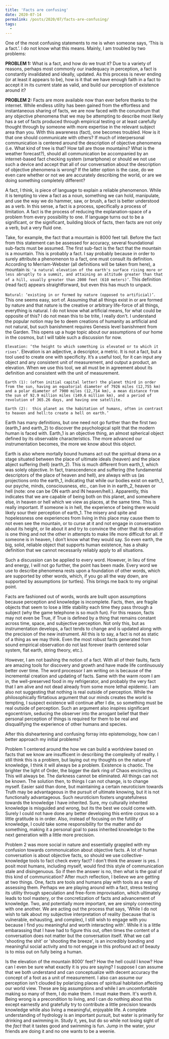 ```yaml
---
title: 'Facts are confusing'
date: 2020-07-14
permalink: /posts/2020/07/facts-are-confusing/
tags:
  -
---
```



One of the most confusing statements to me is when someone says, ‘This is a fact.’. I do not know what this means. Mainly, I am troubled by two problems:

**PROBLEM 1:**
What is a fact, and how do we trust it? Due to a variety of reasons, perhaps most commonly our inadequacy in perception, a fact is constantly invalidated and ideally, updated. As this process is never ending (or at least it appears to be), how is it that we have enough faith in a fact to accept it in its current state as valid, and build our perception of existence around it? 

**PROBLEM 2:**
Facts are more available now than ever before thanks to the internet. While endless utility has been gained from the effortless and instantaneous sharing of facts, we are now faced with the conundrum that any objective phenomena that we may be attempting to describe most likely has a set of facts produced through empirical testing or at least carefully thought through by someone with more expertise in the relevant subject area than you. With this awareness (fact), one becomes troubled. How is it that one should communicate with others? If much of interpersonal communication is centered around the description of objective phenomena (i.e. What kind of tree is that? How tall are those mountains? What is the weather forecast?), should all communication be accompanied by an internet-based fact checking system (smartphone) or should we not use such a device and accept that all of our conversation about the description of objective phenomena is wrong? If the latter option is the case, do we even care whether or not we are accurately describing the world, or are we doing something completely different?

A fact, I think, is piece of language to explain a reliable phenomenon. While it is tempting to view a fact as a noun, something we can hold, manipulate, and use the way we do hammer, saw, or brush, a fact is better understood as a verb. In this sense, a fact is a process, specifically a process of limitation. A fact is the process of reducing the explanation-space of a problem from every possibility to one. If language turns out to be a significant, or the significant, building block of facts, then facts are not only a verb, but a very fluid one.
  
Take, for example, the fact that a mountain is 8000 feet tall. Before the fact from this statement can be assessed for accuracy, several foundational sub-facts must be assumed. The first sub-fact is the fact that the mountain is a mountain. This is probably a fact. I say probably because in order to surely attribute a phenomenon to a fact, one must consult its definition. According to Merriam-Webster (all definitions will be taken from here), a mountain is: `'a natural elevation of the earth's surface rising more or less abruptly to a summit, and attaining an altitude greater than that of a hill, usually greater than 2000 feet (610 meters)’`. This definition (read fact) appears straightforward, but even this has much to unpack.

`Natural: ‘existing in or formed by nature (opposed to artificial)’`. This one seems easy, sort of. Assuming that all things exist in or are formed by nature and that nature is the creative or arbitrary life-force of all things, everything is natural. I do not know what artificial means, for what could be opposite of this? I do not mean this to be trite, I really don't. I understand the popular notion may be to deem creations of humanity as artificial and not natural, but such banishment requires Genesis level banishment from the Garden. This opens up a huge topic about our assumptions of our home in the cosmos, but I will table such a discussion for now. 

`Elevation: ‘the height to which something is elevated or to which it rises’`. Elevation is an adjective, a descriptor, a metric. It is not a fact, but a tool used to create one with specificity. It’s a useful tool, for it can input any object and any consistent unit of measurement, and output a product, an elevation. When we use this tool, we all must be in agreement about its definition and consistent with the unit of measurement. 

`Earth (1): (often initial capital letter) the planet third in order from the sun, having an equatorial diameter of 7926 miles (12,755 km) and a polar diameter of 7900 miles (12,714 km), a mean distance from the sun of 92.9 million miles (149.6 million km), and a period of revolution of 365.26 days, and having one satellite.`

`Earth (2):  this planet as the habitation of humans, often in contrast to heaven and hell:to create a hell on earth.’`

Earth has many definitions, but one need not go further than the first two (earth_1 and earth_2) to discover the psychological split that the modern human is faced with. Earth_1 is an objective thing, an almost spherical object defined by its observable characteristics. The more advanced our instrumentation becomes, the more we know about this object. 

Earth is also where mortally bound humans act out the spiritual drama on a stage situated between the place of ultimate ideals (heaven) and the place abject suffering (hell) (earth_2). This is much different from earth_1, which was solely objective. In fact, transcendence and suffering (the fundamental descriptors of the place of heaven and hell), are always with us (as projections onto the earth_1, indicating that while our bodies exist on earth_1, our psyche, minds, consciousness, etc., can live in in earth_2, heaven or hell (note: one can be ON earth and IN heaven/hell.). Apparently, this indicates that we are capable of being both on this planet, and somewhere else, in heaven or hell which we view as places, at the same time. This is really important. If someone is in hell, the experience of being there would likely sour their perception of earth_1. The misery and spite and hopelessness one experiences from living in this place may cause them to not even see the mountain, or to curse at it and not engage in conversation about its height, or lie about it and try to convince the other that its elevation is one thing and not the other in attempts to make life more difficult for all. If someone is in heaven, I don’t know what they would say. So even earth, the big, solid, reliable object that supports human existence, has a shaky definition that we cannot necessarily reliably apply to all situations. 

Such a discussion can be applied to every word. However, in lieu of time and energy, I will not go further, the point has been made. Every word we use to describe phenomena rests upon a foundation of other words, which are supported by other words, which, if you go all the way down, are supported by assumptions (or turtles). This brings me back to my original point.

Facts are fashioned out of words, words are built upon assumptions because perception and knowledge is incomplete. Facts, then, are fragile objects that seem to lose a little stability each time they pass through a subject (why the game telephone is so much fun). For this reason, facts may not even be True, if True is defined by a thing that remains constant across time, space, and subjective perception. Not only this, but as instrumentation develops, a fact tends to change and is updated along with the precision of the new instrument. All this is to say, a fact is not as static of a thing as we may think. Even the most robust facts generated from sound empirical observation do not last forever (earth centered solar system, flat earth, string theory, etc.). 

However, I am not bashing the notion of a fact. With all of their faults, facts are amazing tools for discovery and growth and have made life continuously better over time. The word processor I am writing on is because of the incremental creation and updating of facts. Same with the warm room I am in, the well-preserved food in my refrigerator, and probably the very fact that I am alive and not dead already from some more lethal epidemic. I am also not suggesting that nothing is real outside of perception. While the philosophically flirtatious argument that our minds creates the world is tempting, I suspect existence will continue after I die, so something must be real outside of perception. Such an argument also inspires significant egocentrism, seducing the observer into the arrogant belief that their personal perception of things is required for them to be real and disqualifying the experience of other humans and species.

After this disheartening and confusing forray into epistemology, how can I better approach my initial problems? 

Problem 1 centered around the how we can build a worldview based on facts that we know are insufficent in describing the complexity of reality. I still think this is a problem, but laying out my thoughts on the nature of knowledge, I think it will always be a problem. Existence is chaotic. The brighter the light of Order, the bigger the dark ring of Chaos encircling us. This will always be. The darkness cannot be eliminated. All things can not be known. The solution then, to things I can not change, is to change myself. Easier said than done, but maintaining a certain neuroticism towards Truth may be advantageous in the pursuit of ultimate knowing, but it is not functionally advantageous. Such neuroticism fosters ungratefulness towards the knowledge I have inherited. Sure, my culturally inherited knowledge is misguided and wrong, but its the best we could come with. Surely I could not have done any better developing this entire corpus so a little gratitude is in order. Also, instead of focusing on the futility of knowledge, I could take some responsibility for the matter and do something, making it a personal goal to pass inherited knowledge to the next generation with a little more precision.

Problem 2 was more social in nature and essentially grappled with my confusion towards commonuication about objective facts. A lot of human conversation is about objective facts, so should we use collective-knowledge tools to fact check every fact? I don't think the answer is yes. I posit most humans, including myself, would find this style of communication stale and disingenuous. So if then the answer is no, then what is the goal of this kind of communication? After much reflection, I believe we are getting at two things. One, facts are tools and humans play with tools as a way of assessing them. Perhaps we are playing around with a fact, stress testing its utility through speculation and free-form improvisation, which ultimately leads to tool mastery, or the concretization of facts and advancement of knowledge. Two, and potentially more important, we are simply connecting with one another. We are acting out the process that says, 'While I do not wish to talk about my subjective interpretation of reality (because that is vulnerable, exhausting, and complex), I still wish to engage with you because I find you meaningful and worth interacting with'. While it is a little embarassing that I have had to figure this out, often times the content of a conversation does not matter but the conversation itself. What we call 'shooting the shit' or 'shooting the breeze', is an incredibly bonding and meaningful social activity and to not engage in this profound act of beauty is to miss out on fully being a human.

Is the elevation of the mountain 8000’ feet? How the hell could I know? How can I even be sure what exactly it is you are saying? I suppose I can assume that we both understand and can conceptualize with decent accuracy the concept of a foot as a unit of measurement. I also can assume our perception isn’t clouded by polarizing places of spiritual habitation affecting our world view. These are big assumptions and while I am uncomfortable making so many of them, I do make them. I must make them. It's worth it. Being wrong is a precondition to living, and I can do nothing about this except earnestly and gratefully try to contribute a little precision towards knowledge while also living a meaningful, enjoyable life. A complete understanding of hydrology is an important pursuit, but water is primarily for drinking and swimming in. Study it, yes, but do so while not losing sight of the *fact* that it tastes good and swimming is fun. Jump in the water, your friends are doing it and no one wants to be a weenie. 
